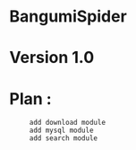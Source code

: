 # BangumiSpider
# Version 1.0

# Plan : 
         add download module
         add mysql module
         add search module
